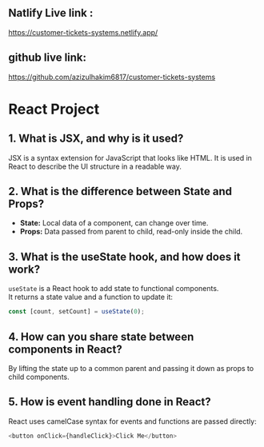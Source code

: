 ## Natlify Live link : 
https://customer-tickets-systems.netlify.app/

## github live link: 
https://github.com/azizulhakim6817/customer-tickets-systems

# React Project

## 1. What is JSX, and why is it used?

JSX is a syntax extension for JavaScript that looks like HTML. It is used in React to describe the UI structure in a readable way.

## 2. What is the difference between State and Props?

- **State:** Local data of a component, can change over time.
- **Props:** Data passed from parent to child, read-only inside the child.

## 3. What is the useState hook, and how does it work?

`useState` is a React hook to add state to functional components.  
It returns a state value and a function to update it:

```js
const [count, setCount] = useState(0);
```

## 4. How can you share state between components in React?
By lifting the state up to a common parent and passing it down as props to child components.

## 5. How is event handling done in React?
React uses camelCase syntax for events and functions are passed directly:
```js
<button onClick={handleClick}>Click Me</button>
```

